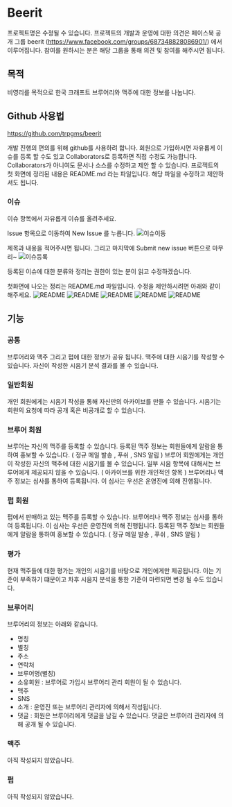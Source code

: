 # Beerit
프로젝트명은 수정될 수 있습니다.
프로젝트의 개발과 운영에 대한 의견은 페이스북 공개 그룹 beerit (https://www.facebook.com/groups/687348828086901/) 에서 이루어집니다. 참여를 원하시는 분은 해당 그룹을 통해 의견 및 참여를 해주시면 됩니다.

## 목적
비영리를 목적으로 한국 크래프트 브루어리와 맥주에 대한 정보를 나눕니다.

## Github 사용법

https://github.com/trpgms/beerit

개발 진행의 편의를 위해 github를 사용하려 합니다. 회원으로 가입하시면 자유롭게 이슈를 등록 할 수도 있고 Collaborators로 등록하면 직접 수정도 가능합니다. Collaborators가 아니여도 문서나 소스를 수정하고 제안 할 수 있습니다.
프로젝트의 첫 화면에 정리된 내용은 README.md 라는 파일입니다. 해당 파일을 수정하고 제안하셔도 됩니다.

### 이슈
이슈 항목에서 자유롭게 이슈를 올려주세요.

Issue 항목으로 이동하여 New Issue 를 누릅니다.
![이슈이동](https://s3.ap-northeast-2.amazonaws.com/devbearimg/issue0.png "이슈")

제목과 내용을 적어주시면 됩니다. 그리고 마지막에 Submit new issue 버튼으로 마무리~
![이슈등록](https://s3.ap-northeast-2.amazonaws.com/devbearimg/issue1.png "이슈")

등록된 이슈에 대한 분류와 정리는 권한이 있는 분이 읽고 수정하겠습니다.

첫화면에 나오는 정리는 README.md 파일입니다. 수정을 제안하시려면 아래와 같이 해주세요.
![README](https://s3.ap-northeast-2.amazonaws.com/devbearimg/main0.png "README")
![README](https://s3.ap-northeast-2.amazonaws.com/devbearimg/main1.png "README")
![README](https://s3.ap-northeast-2.amazonaws.com/devbearimg/main2.png "README")
![README](https://s3.ap-northeast-2.amazonaws.com/devbearimg/main3.png "README")
![README](https://s3.ap-northeast-2.amazonaws.com/devbearimg/main4.png "README")


## 기능

### 공통
브루어리와 맥주 그리고 펍에 대한 정보가 공유 됩니다.
맥주에 대한 시음기를 작성할 수 있습니다.
자신이 작성한 시음기 분석 결과를 볼 수 있습니다.

### 일반회원
개인 회원에게는 시음기 작성을 통해 자신만의 아카이브를 만들 수 있습니다.
시음기는 회원의 요청에 따라 공개 혹은 비공개로 할 수 있습니다.

### 브루어 회원
브루어는 자신의 맥주를 등록할 수 있습니다. 등록된 맥주 정보는 회원들에게 알람을 통하여 홍보할 수 있습니다. ( 정규 메일 발송 , 푸쉬 , SNS 알림 )
브루어 회원에게는 개인이 작성한 자신의 맥주에 대한 시음기를 볼 수 있습니다.
일부 시음 항목에 대해서는 브루어에게 제공되지 않을 수 있습니다. ( 아카이브를 위한 개인적인 항목 )
브루어리나 맥주 정보는 심사를 통하여 등록됩니다. 이 심사는 우선은 운영진에 의해 진행됩니다.

### 펍 회원
펍에서 판매하고 있는 맥주를 등록할 수 있습니다.
브루어리나 맥주 정보는 심사를 통하여 등록됩니다. 이 심사는 우선은 운영진에 의해 진행됩니다.
등록된 맥주 정보는 회원들에게 알람을 통하여 홍보할 수 있습니다. ( 정규 메일 발송 , 푸쉬 , SNS 알림 )

### 평가
현재 맥주들에 대한 평가는 개인의 시음기를 바탕으로 개인에게만 제공됩니다.
이는 기준이 부족하기 떄문이고 차후 시음지 분석을 통한 기준이 마련되면 변경 될 수도 있습니다.

### 브루어리
브루어리의 정보는 아래와 같습니다.
- 명칭
- 별칭
- 주소
- 연락처
- 브루어명(별칭)
- 소유회원 : 브루어로 가입시 브루어리 관리 회원이 될 수 있습니다.
- 맥주
- SNS
- 소개 : 운영진 또는 브루어리 관리자에 의해서 작성됩니다.
- 댓글 : 회원은 브루어리에게 댓글을 남길 수 있습니다. 댓글은 브루어리 관리자에 의해 공개 될 수 있습니다.

### 맥주
아직 작성되지 않았습니다.

### 펍
아직 작성되지 않았습니다.

